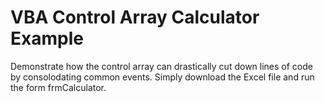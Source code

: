 # VBA Control Array Calculator Example

Demonstrate how the control array can drastically cut down lines of code by consolodating common events.  Simply download the Excel file and run the form frmCalculator.
